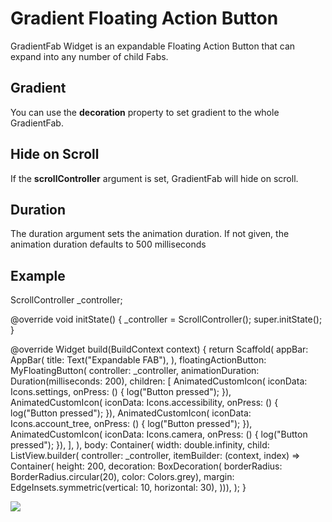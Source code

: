 # Gradient Floating Action Button 

GradientFab Widget is an expandable Floating Action Button that can expand into any number of child Fabs.  

## Gradient

You can use the **decoration** property to set gradient to the whole GradientFab. 

## Hide on Scroll

If the **scrollController** argument is set, GradientFab will hide on scroll. 

## Duration

The duration argument sets the animation duration. If not given, the animation duration defaults to 500 milliseconds



## Example

  ScrollController _controller;

 @override
  void initState() {
    _controller = ScrollController();
    super.initState();
  }

  @override
  Widget build(BuildContext context) {
    return Scaffold(
      appBar: AppBar(
        title: Text("Expandable FAB"),
      ),
      floatingActionButton: MyFloatingButton(
        controller: _controller,
        animationDuration: Duration(milliseconds: 200),
        children: [
          AnimatedCustomIcon(
              iconData: Icons.settings,
              onPress: () {
                log("Button pressed");
              }),
          AnimatedCustomIcon(
              iconData: Icons.accessibility,
              onPress: () {
                log("Button pressed");
              }),
          AnimatedCustomIcon(
              iconData: Icons.account_tree,
              onPress: () {
                log("Button pressed");
              }),
          AnimatedCustomIcon(
              iconData: Icons.camera,
              onPress: () {
                log("Button pressed");
              }),
        ],
      ),
      body: Container(
          width: double.infinity,
          child: ListView.builder(
              controller: _controller,
              itemBuilder: (context, index) => Container(
                    height: 200,
                    decoration: BoxDecoration(
                        borderRadius: BorderRadius.circular(20),
                        color: Colors.grey),
                    margin: EdgeInsets.symmetric(vertical: 10, horizontal: 30),
                  ))),
    );
  }


<p>
    <img src="https://github.com/K-Rafiki/gradient_fab/blob/master/screenshots/example.gif?raw=true"/>
</p>
